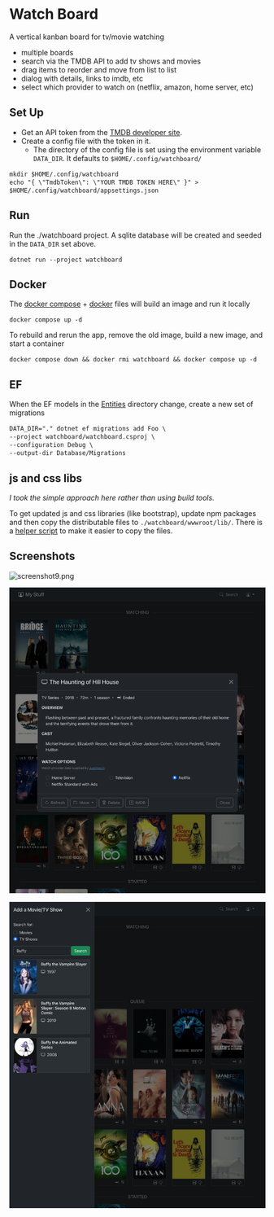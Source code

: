 # Watch Board

A vertical kanban board for tv/movie watching

- multiple boards
- search via the TMDB API to add tv shows and movies
- drag items to reorder and move from list to list
- dialog with details, links to imdb, etc
- select which provider to watch on (netflix, amazon, home server, etc)

## Set Up

- Get an API token from the [TMDB developer site](https://developer.themoviedb.org/docs/getting-started).
- Create a config file with the token in it.
    - The directory of the config file is set using the environment variable `DATA_DIR`. It defaults to `$HOME/.config/watchboard/`

```shell
mkdir $HOME/.config/watchboard
echo "{ \"TmdbToken\": \"YOUR TMDB TOKEN HERE\" }" > $HOME/.config/watchboard/appsettings.json
```

## Run

Run the ./watchboard project. A sqlite database will be created and seeded in the `DATA_DIR` set above.

```shell
dotnet run --project watchboard
```

## Docker

The [docker compose](compose.yaml) + [docker](watchboard/Dockerfile) files will build an image and run it locally

```shell
docker compose up -d
```

To rebuild and rerun the app, remove the old image, build a new image, and start a container

```shell
docker compose down && docker rmi watchboard && docker compose up -d
```

## EF

When the EF models in the [Entities](watchboard/Database/Entities) directory change, create a new set of
migrations

```shell
DATA_DIR="." dotnet ef migrations add Foo \
--project watchboard/watchboard.csproj \
--configuration Debug \
--output-dir Database/Migrations
```

## js and css libs

*I took the simple approach here rather than using build tools.*

To get updated js and css libraries (like bootstrap), update npm packages and then copy the distributable files to
`./watchboard/wwwroot/lib/`.
There is a [helper script](./lib/copy-dist-libs.sh) to make it easier to copy the files.

## Screenshots

![screenshot9.png](screenshot9.png)

![screenshot10.png](screenshot10.png)

![screenshot11.png](screenshot11.png)

